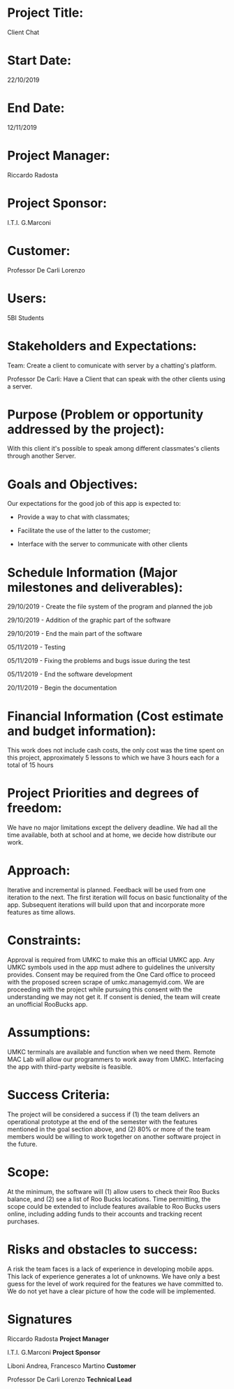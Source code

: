 
# **Project Title:**
Client Chat

# **Start Date:**
22/10/2019

# **End Date:**
12/11/2019

# **Project Manager:**
Riccardo Radosta

# **Project Sponsor:**
I.T.I. G.Marconi

# **Customer:**
Professor De Carli Lorenzo

# **Users:**
5BI Students

# **Stakeholders and Expectations:**

Team: Create a client to comunicate with server by a chatting's platform.

Professor De Carli: Have a Client that can speak with the other clients using a server.

# **Purpose (Problem or opportunity addressed by the project)**:
With this client it's possible to speak among different classmates's clients through another Server.

# **Goals and Objectives**:
Our expectations for the good job of this app is expected to:
* Provide a way to chat with classmates;

* Facilitate the use of the latter to the customer;

* Interface with the server to communicate with other clients

# **Schedule Information (Major milestones and deliverables)**:

29/10/2019 - Create the file system of the program and planned the job

29/10/2019 - Addition of the graphic part of the software

29/10/2019 - End the main part of the software

05/11/2019 - Testing

05/11/2019 - Fixing the problems and bugs issue during the test

05/11/2019 - End the software development

20/11/2019 - Begin the documentation

# **Financial Information (Cost estimate and budget information)**:
This work does not include cash costs, the only cost was the time spent on this project,  approximately 5 lessons to which we have 3 hours each for a total of 15 hours

# **Project Priorities and degrees of freedom:**
We have no major limitations except the delivery deadline. We had all the time available, both at school and at home, we decide how distribute our work.

# **Approach:**
Iterative and incremental is planned.  Feedback will be used from one iteration to the next.  The first iteration will focus on basic functionality of the app.  Subsequent iterations will build upon that and incorporate more features as time allows.

# **Constraints**:
Approval is required from UMKC to make this an official UMKC app.  Any UMKC symbols used in the app must adhere to guidelines the university provides.  Consent may be required from the One Card office to proceed with the proposed screen scrape of umkc.managemyid.com.  We are proceeding with the project while pursuing this consent with the understanding we may not get it.  If consent is denied, the team will create an unofficial RooBucks app.

# **Assumptions**:
UMKC terminals are available and function when we need them.  Remote MAC Lab will allow our programmers to work away from UMKC.  Interfacing the app with third-party website is feasible.

# **Success Criteria**:
The project will be considered a success if (1) the team delivers an operational prototype at the end of the semester with the features mentioned in the goal section above, and (2) 80% or more of the team members would be willing to work together on another software project in the future.

# **Scope**:
At the minimum, the software will (1) allow users to check their Roo Bucks balance, and (2) see a list of Roo Bucks locations.  Time permitting, the scope could be extended to include features available to Roo Bucks users online, including adding funds to their accounts and tracking recent purchases.

# **Risks and obstacles to success**:  
A risk the team faces is a lack of experience in developing mobile apps.  This lack of experience generates a lot of unknowns.  We have  only a best guess for the level of work required for the features we have committed to.  We do not yet have a clear picture of how the code will be implemented.

# **Signatures**
Riccardo Radosta
**Project Manager**

I.T.I. G.Marconi
**Project Sponsor**

Liboni Andrea, Francesco Martino
**Customer**

Professor De Carli Lorenzo
**Technical Lead**
